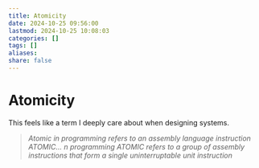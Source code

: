 ```yaml
---
title: Atomicity
date: 2024-10-25 09:56:00
lastmod: 2024-10-25 10:08:03
categories: []
tags: []
aliases: 
share: false 
---
```


# Atomicity


This feels like a term I deeply care about when designing systems.

> *Atomic in programming refers to an assembly language instruction ATOMIC...* 
> *n programming ATOMIC refers to a group of assembly instructions that form a single uninterruptable unit instruction*

